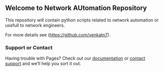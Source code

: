 ## Welcome to Network AUtomation Repository

This repository will contain python scripts related to network automation or usefull to network engineers.


For more details see (https://github.com/venkatn7).


### Support or Contact

Having trouble with Pages? Check out our [documentation](https://docs.github.com/categories/github-pages-basics/) or [contact support](https://github.com/contact) and we’ll help you sort it out.
